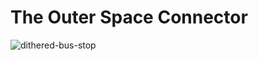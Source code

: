 # The Outer Space Connector
![dithered-bus-stop](https://github.com/AdamDavisDeveloper/outer-space-connector/assets/68540487/375b74ed-0435-4665-bc4c-7c5fa26bb826)
